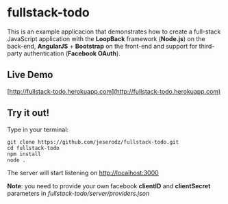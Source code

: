 fullstack-todo
==============
This is an example applicacion that demonstrates how to create a full-stack JavaScript application with the **LoopBack** framework (**Node.js**) on the back-end, **AngularJS** + **Bootstrap** on the front-end and support for third-party authentication (**Facebook OAuth**).


Live Demo
---------
 [http://fullstack-todo.herokuapp.com](http://fullstack-todo.herokuapp.com)


Try it out!
-----------
Type in your terminal:

    git clone https://github.com/jeserodz/fullstack-todo.git
    cd fullstack-todo
    npm install
    node .

The server will start listening on [http://localhost:3000](http://localhost:3000)

**Note**: you need to provide your own facebook **clientID** and **clientSecret** parameters in *fullstack-todo/server/providers.json*